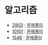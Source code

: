 # 알고리즘
- [2903](https://www.acmicpc.net/problem/2903) : [문제풀이](https://github.com/uniye/Algorithm_code/blob/main/9week/2903.cpp)
- [10101](https://www.acmicpc.net/problem/10101) : [문제풀이](https://github.com/uniye/Algorithm_code/blob/main/9week/10101.cpp)
- [1546](https://www.acmicpc.net/problem/1546) : [문제풀이](https://github.com/uniye/Algorithm_code/blob/main/9week/1546.cpp)
